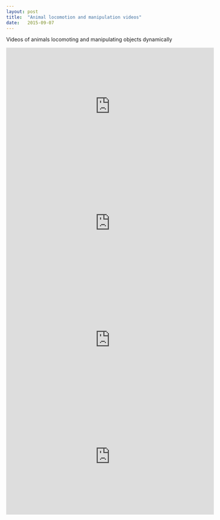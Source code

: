 ```yaml
---
layout: post
title:  "Animal locomotion and manipulation videos"
date:   2015-09-07
---
```


<p class="intro"><span class="dropcap">V</span>ideos of animals locomoting and manipulating objects dynamically</p>

<iframe width="560" height="315" src="https://www.youtube.com/embed/58-atNakMWw" frameborder="0" allowfullscreen></iframe>

<iframe width="560" height="315" src="https://www.youtube.com/embed/4-kOzM8uvEIrel=0&start=10&end=30" frameborder="0" allowfullscreen></iframe>

<iframe width="560" height="315" src="https://www.youtube.com/embed/zEto1-ZTbd4?rel=0&end=90" frameborder="0" allowfullscreen></iframe>

<iframe width="560" height="315" src="https://www.youtube.com/embed/uAxOTWC57PA&end=55" frameborder="0" allowfullscreen></iframe>
